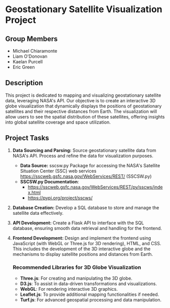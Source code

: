 # Geostationary Satellite Visualization Project

## Group Members
- Michael Chiaramonte
- Liam O'Donovan
- Kaelan Purcell
- Eric Green

## Description
This project is dedicated to mapping and visualizing geostationary satellite data, leveraging NASA's API. Our objective is to create an interactive 3D globe visualization that dynamically displays the positions of geostationary satellites and their respective distances from Earth. The visualization will allow users to see the spatial distribution of these satellites, offering insights into global satellite coverage and space utilization.

## Project Tasks
1. **Data Sourcing and Parsing:** Source geostationary satellite data from NASA's API. Process and refine the data for visualization purposes.
    - **Data Source:** sscsw.py Package for accessing the NASA's Satellite Situation Center (SSC) web services https://sscweb.gsfc.nasa.gov/WebServices/REST/ (SSCSW.py)
    - **SSCSW.py Documentation**:
        - https://sscweb.gsfc.nasa.gov/WebServices/REST/py/sscws/index.html
        - https://pypi.org/project/sscws/
      
2. **Database Creation:** Develop a SQL database to store and manage the satellite data effectively.
3. **API Development:** Create a Flask API to interface with the SQL database, ensuring smooth data retrieval and handling for the frontend.
4. **Frontend Development:** Design and implement the frontend using JavaScript (with WebGL or Three.js for 3D rendering), HTML, and CSS. This includes the development of the 3D interactive globe and the mechanisms to display satellite positions and distances from Earth.

    ### Recommended Libraries for 3D Globe Visualization
    - **Three.js**: For creating and manipulating the 3D globe.
    - **D3.js**: To assist in data-driven transformations and visualizations.
    - **WebGL**: For rendering interactive 3D graphics.
    - **Leaflet.js**: To provide additional mapping functionalities if needed.
    - **Turf.js**: For advanced geospatial processing and data manipulation.


